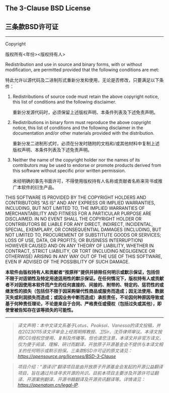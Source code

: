 ## The 3-Clause BSD License
## 三条款BSD许可证

-------------------------------------------------------------------------------------------------------

Copyright <YEAR> <COPYRIGHT HOLDER>

版权所有<年份><版权持有人>

Redistribution and use in source and binary forms, with or without modification, are permitted provided that the following conditions are met:

特此允许以源代码及二进制形式重新分发和使用，无论是否修改，只要满足以下条件：

1. Redistributions of source code must retain the above copyright notice, this list of conditions and the following disclaimer.

   重新分发源代码时，必须保留上述版权声明、本条件列表及下述免责声明。

2. Redistributions in binary form must reproduce the above copyright notice, this list of conditions and the following disclaimer in the documentation and/or other materials provided with the distribution.

   重新分发二进制形式时，必须在分发时随附的文档和/或其他材料中复制上述版权声明、本条件列表及下述免责声明。

3. Neither the name of the copyright holder nor the names of its contributors may be used to endorse or promote products derived from this software without specific prior written permission.

   未经明确的事先书面许可，不得使用版权持有人名称或贡献者名称来背书或推广本软件的衍生产品。

THIS SOFTWARE IS PROVIDED BY THE COPYRIGHT HOLDERS AND CONTRIBUTORS “AS IS” AND ANY EXPRESS OR IMPLIED WARRANTIES, INCLUDING, BUT NOT LIMITED TO, THE IMPLIED WARRANTIES OF MERCHANTABILITY AND FITNESS FOR A PARTICULAR PURPOSE ARE DISCLAIMED. IN NO EVENT SHALL THE COPYRIGHT HOLDER OR CONTRIBUTORS BE LIABLE FOR ANY DIRECT, INDIRECT, INCIDENTAL, SPECIAL, EXEMPLARY, OR CONSEQUENTIAL DAMAGES (INCLUDING, BUT NOT LIMITED TO, PROCUREMENT OF SUBSTITUTE GOODS OR SERVICES; LOSS OF USE, DATA, OR PROFITS; OR BUSINESS INTERRUPTION) HOWEVER CAUSED AND ON ANY THEORY OF LIABILITY, WHETHER IN CONTRACT, STRICT LIABILITY, OR TORT (INCLUDING NEGLIGENCE OR OTHERWISE) ARISING IN ANY WAY OUT OF THE USE OF THIS SOFTWARE, EVEN IF ADVISED OF THE POSSIBILITY OF SUCH DAMAGE.

 **本软件由版权持有人和贡献者“按原样”提供并排除任何明示或默示保证，包括但不限于对适销性及特定用途适用性的默示保证。在任何情况下，版权持有人或贡献者不对因使用本软件而产生的任何直接的、间接的、附带的、特定的、惩罚性的或继发性的损失（包括但不限于因采购替代性商品或服务而造成；因无法使用、数据灭失或利润损失而造成；或因业务中断而造成）承担责任，不论因何种原因导致或基于何种责任理论，不论是来自于合同、严格责任或侵权（包括过失或其他），即使曾被告知存在该等损失的可能性。** 

-------------------------------------------------------------------------------------------------------


> _译文声明：本中文译文系基于Lotus、Peaksol、Vanessa的译文投稿，并在20230115译文评审会上经周明辉教授、卫Sir、沈芬律师审议。本译文按照CC0授权您使用、复制及传播等。但也请您注意，本译文并非官方译文，仅为便于阅读、理解、研讨而翻译，开放原子开源基金会不提供与本译文相关的任何明示或默示担保。三条款BSD许可证的原文请见：https://opensource.org/licenses/BSD-3-Clause_

> _项目介绍：“源译识”翻译项目是由开放原子开源基金会发起的开源公益翻译项目，旨在通过共译寻求开源的共识。目前本项目主要涉及开源许可证翻译、开源案例翻译、开源书籍翻译及开源资讯翻译等。详情请见：https://openatom.cn/legal-IP._
